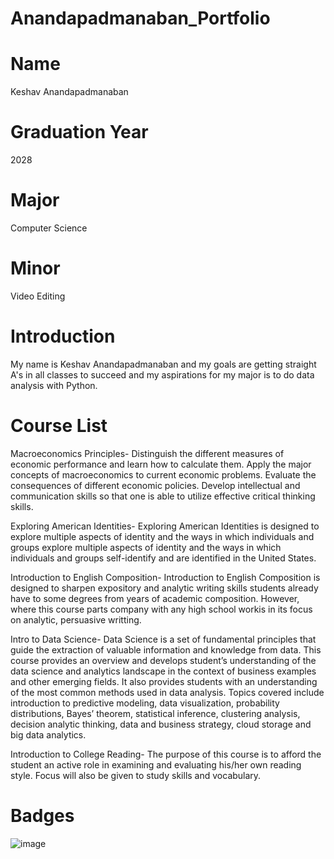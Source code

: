 # Anandapadmanaban_Portfolio
# Name
Keshav Anandapadmanaban
# Graduation Year
2028
# Major
Computer Science
# Minor 
Video Editing
# Introduction
My name is Keshav Anandapadmanaban and my goals are getting straight A's in all classes to succeed and my aspirations for my major is to do data analysis with Python.
# Course List
Macroeconomics Principles- Distinguish the different measures of economic performance and learn how to calculate them. Apply the major concepts of macroeconomics to current economic problems. Evaluate the consequences of different economic policies. Develop intellectual and communication skills so that one is able to utilize effective critical thinking skills.

Exploring American Identities- Exploring American Identities is designed to explore multiple aspects of identity and the ways in which individuals and groups explore multiple aspects of identity and the ways in which individuals and groups self-identify and are identified in the United States. 

Introduction to English Composition- Introduction to English Composition is designed to sharpen expository and analytic writing skills students already have to some degrees from years of academic composition. However, where this course parts company with any high school workis in its focus on analytic, persuasive writting. 

Intro to Data Science- Data Science is a set of fundamental principles that guide the extraction of valuable information and knowledge from data. This course provides an overview and develops student’s understanding of the data science and analytics landscape in the context of business examples and other emerging fields. It also provides students with an understanding of the most common methods used in data analysis. Topics covered include introduction to predictive modeling, data visualization, probability distributions, Bayes’ theorem, statistical inference, clustering analysis, decision analytic thinking, data and business strategy, cloud storage and big data analytics.

Introduction to College Reading- The purpose of this course is to afford the student an active role in examining and evaluating his/her own reading style. Focus will also be given to study skills and vocabulary.
# Badges
![image](https://github.com/user-attachments/assets/4416ebd8-8ec0-4b01-bd66-36e1f4e8e8cc)
